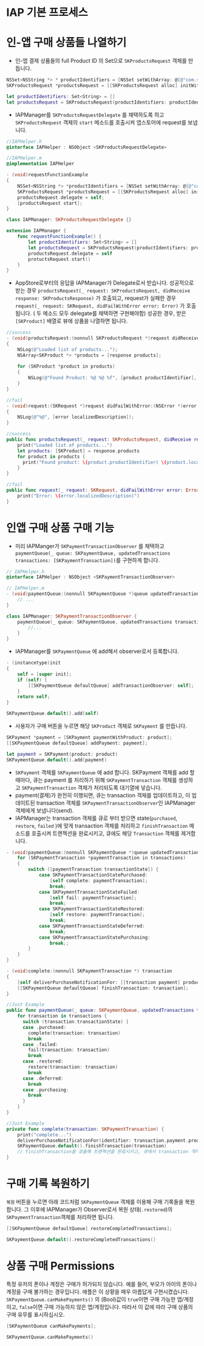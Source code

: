 # IAP 기본 프로세스

# 인-앱 구매 상품들 나열하기

- 인-앱 결제 상품들의 full Product ID 의 Set으로 `SKProductsRequest` 객체를 만듭니다.

```objectivec
NSSet<NSString *> * productIdentifiers = [NSSet setWithArray: @[@"com.smart.product1", @"com.smart.product2", @"com.smart.product3"]];
SKProductsRequest *productsRequest = [[SKProductsRequest alloc] initWithProductIdentifiers: productIdentifiers];
```

```swift
let productIdentifiers: Set<String> = []
let productsRequest = SKProductsRequest(productIdentifiers: productIdentifiers)
```

- IAPManager를 `SKProductsRequestDelegate` 를 채택하도록 하고 `SKProductsRequest` 객체의 `start` 메소드를 호출시켜 앱스토어에 request를 보냅니다.

```objectivec
//IAPHelper.h
@interface IAPHelper : NSObject <SKProductsRequestDelegate>

//IAPHelper.m
@implementation IAPHelper

- (void)requestFunctionExample 
{
    NSSet<NSString *> *productIdentifiers = [NSSet setWithArray: @[@"com.smart.product1", @"com.smart.product2", @"com.smart.product3"]];
    SKProductsRequest *productsRequest = [[SKProductsRequest alloc] initWithProductIdentifiers: productIdentifiers];
    productsRequest.delegate = self;
    [productsRequest start];
}
```

```swift
class IAPManager: SKProductsRequestDelegate {}

extension IAPManager {
	func requestFunctionExample() {
		let productIdentifiers: Set<String> = []
		let productsRequest = SKProductsRequest(productIdentifiers: productIdentifiers)								
		productsRequest.delegate = self
		protuctsRequest.start()
	}
}
```

- AppStore로부터의 응답을 IAPManager가 Delegate로서 받습니다. 성공적으로 받는 경우 `productsRequest(_ request: SKProductsRequest, didReceive response: SKProductsResponse)` 가 호출되고, request가 실패한 경우 `request(_ request: SKRequest, didFailWithError error: Error)` 가 호출됩니다. ( 두 메소드 모두 delegate를 채택하면 구현해야함)
성공한 경우, 받은 `[SKProduct]` 배열로 뷰에 상품을 나열하면 됩니다.

```objectivec
//success
- (void)productsRequest:(nonnull SKProductsRequest *)request didReceiveResponse:(nonnull SKProductsResponse *)response
{
    NSLog(@"Loaded list of products...");
    NSArray<SKProduct *> *products = [response products];
    
    for (SKProduct *product in products)
    {
        NSLog(@"Found Product: %@ %@ %f", [product productIdentifier], [product localizedTitle], [[product price] floatValue]);
    }
}

//fail
- (void)request:(SKRequest *)request didFailWithError:(NSError *)error
{
    NSLog(@"%@", [error localizedDescription]);
}
```

```swift
//success
public func productsRequest(_ request: SKProductsRequest, didReceive response: SKProductsResponse) {
    print("Loaded list of products...")
    let products: [SKProduct] = response.products
    for product in products {
      print("Found product: \(product.productIdentifier) \(product.localizedTitle) \(product.price.floatValue)")
    }
}

//fail
public func request(_ request: SKRequest, didFailWithError error: Error) {
    print("Error: \(error.localizedDescription)")
}
```

# 인앱 구매 상품 구매 기능

- 미리 IAPManger가 `SKPaymentTransactionObserver` 를 채택하고 `paymentQueue(_ queue: SKPaymentQueue, updatedTransactions transactions: [SKPaymentTransaction])`를 구현하게 합니다.

```objectivec
// IAPHelper.h
@interface IAPHelper : NSObject <SKPaymentTransactionObserver>

// IAPHelper.m
- (void)paymentQueue:(nonnull SKPaymentQueue *)queue updatedTransactions:(nonnull NSArray<SKPaymentTransaction *> *)transactions {
    // ...
}
```

```swift
class IAPManager: SKPaymentTransactionObserver {
	paymentQueue(_ queue: SKPaymentQueue, updatedTransactions transactions: [SKPaymentTransaction])	{
		//...
	}
}
```

- IAPManager를 `SKPaymentQueue` 에 add해서 observer로서 등록합니다.

```objectivec
- (instancetype)init
{
    self = [super init];
    if (self) {
        [[SKPaymentQueue defaultQueue] addTransactionObserver: self];
    }
    return self;
}
```

```swift
SKPaymentQueue.default().add(self)
```

- 사용자가 구매 버튼을 누르면 해당 `SKProduct` 객체로 `SKPayment` 를 만듭니다.

```objectivec
SKPayment *payment = [SKPayment paymentWithProduct: product];
[[SKPaymentQueue defaultQueue] addPayment: payment];
```

```swift
let payment = SKPayment(product: product)
SKPaymentQueue.default().add(payment)
```

- `SKPayment` 객체를 `SKPaymentQueue` 에 add 합니다. SKPayment 객체를 add 할때마다, 큐는 payment 를 처리하기 위해 `SKPaymentTransaction` 객체를 생성하고 `SKPaymentTransaction` 객체가 처리되도록 대기열에 넣습니다.
- payment(결제)가 완전히 이행되면, 큐는 transaction 객체를 업데이트하고, 이 업데이트된 transaction 객체를 `SKPaymentTransactionObserver`인 IAPManager객체에게 보냅니다(send).
- IAPManager는 transaction 객체를 큐로 부터 받으면 state(`purchased`, `restore`, `failed` )에 맞게 transaction 객체를 처리하고 `finishTransaction` 메소드를 호출시켜 트랜젝션을 완료시키고, 큐에도 해당 `Transaction` 객체를 제거합니다.

```objectivec
- (void)paymentQueue:(nonnull SKPaymentQueue *)queue updatedTransactions:(nonnull NSArray<SKPaymentTransaction *> *)transactions {
    for (SKPaymentTransaction *paymentTransaction in transactions)
    {
        switch ([paymentTransaction transactionState]) {
            case SKPaymentTransactionStatePurchased:
                [self complete: paymentTransaction];
                break;
            case SKPaymentTransactionStateFailed:
                [self fail: paymentTransaction];
                break;
            case SKPaymentTransactionStateRestored:
                [self restore: paymentTransaction];
                break;
            case SKPaymentTransactionStateDeferred:
                break;
            case SKPaymentTransactionStatePurchasing:
                break;;
        }
    }
}
```

```objectivec
- (void)complete:(nonnull SKPaymentTransaction *) transaction
{
    [self deliverPurchaseNotificationFor: [[transaction payment] productIdentifier]];
    [[SKPaymentQueue defaultQueue] finishTransaction: transaction];
}
```

```swift
//Just Example 
public func paymentQueue(_ queue: SKPaymentQueue, updatedTransactions transactions: [SKPaymentTransaction]) {
    for transaction in transactions {
      switch (transaction.transactionState) {
      case .purchased:
        complete(transaction: transaction)
        break
      case .failed:
        fail(transaction: transaction)
        break
      case .restored:
        restore(transaction: transaction)
        break
      case .deferred:
        break
      case .purchasing:
        break
      }
    }
}
```

```swift
//Just Example 
private func complete(transaction: SKPaymentTransaction) {
    print("complete...")
    deliverPurchaseNotificationFor(identifier: transaction.payment.productIdentifier)
    SKPaymentQueue.default().finishTransaction(transaction) 
    // finishTransaction을 호출해 트랜젝션을 완료시키고, 큐에서 transaction 객체를 제거시킨다. 
}
```

# 구매 기록 복원하기

`복원` 버튼을 누르면 아래 코드처럼 `SKPaymentQueue` 객체를 이용해 구매 기록들을 복원합니다.  그 이후에 IAPManager가 Observer로서 복원 상태(`.restored`)의 `SKPaymentTransaction`객체를 처리하면 됩니다.

```objectivec
[[SKPaymentQueue defaultQueue] restoreCompletedTransactions];
```

```swift
SKPaymentQueue.default().restoreCompletedTransactions()
```

# 상품 구매 Permissions

특정 유저의 폰이나 계정은 구매가 허가되지 않습니다. 예를 들어, 부모가 아이의 폰이나 계정을 구매 불가하는 경우입니다. 애플은 이 상황을 매우 아름답게 구현시켰습니다.  `SKPaymentQueue.canMakePayments()` 의 (Bool)값이 `true`이면 구매 가능한 앱/계정이고, `false`이면  구매 가능하지 않은 앱/계정입니다. 따라서 이 값에 따라 구매 상품의 구매 유무를 표시하십시오.

```objectivec
[SKPaymentQueue canMakePayments];
```

```swift
SKPaymentQueue.canMakePayments()
```